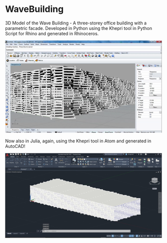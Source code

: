# WaveBuilding
3D Model of the Wave Building - A three-storey office building with a parametric facade. Developed in Python using the Khepri tool in Python Script for Rhino and generated in Rhinoceros.

![WaveBuilding in Rhinoceros](https://github.com/RitaAguiar/WaveBuilding/blob/master/WaveBuilding.png)

Now also in Julia, again, using the Khepri tool in Atom and generated in AutoCAD!

![WaveBuilding in AutoCAD](https://github.com/RitaAguiar/WaveBuilding/blob/master/WaveBuilding_AutoCAD.jpg)
